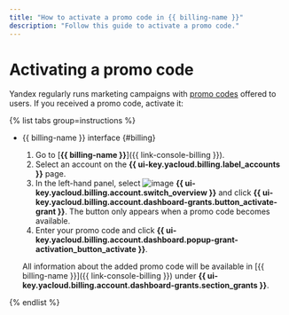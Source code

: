 ```yaml
---
title: "How to activate a promo code in {{ billing-name }}"
description: "Follow this guide to activate a promo code."
---
```


# Activating a promo code

Yandex regularly runs marketing campaigns with [promo codes](../concepts/promo-code.md) offered to users. If you received a promo code, activate it:

{% list tabs group=instructions %}

- {{ billing-name }} interface {#billing}

   1. Go to [**{{ billing-name }}**]({{ link-console-billing }}).
   1. Select an account on the **{{ ui-key.yacloud.billing.label_accounts }}** page.
   1. In the left-hand panel, select ![image](../../_assets/console-icons/flag.svg) **{{ ui-key.yacloud.billing.account.switch_overview }}** and click **{{ ui-key.yacloud.billing.account.dashboard-grants.button_activate-grant }}**. The button only appears when a promo code becomes available.
   1. Enter your promo code and click **{{ ui-key.yacloud.billing.account.dashboard.popup-grant-activation_button_activate }}**.

   All information about the added promo code will be available in [{{ billing-name }}]({{ link-console-billing }}) under **{{ ui-key.yacloud.billing.account.dashboard-grants.section_grants }}**.

{% endlist %}
